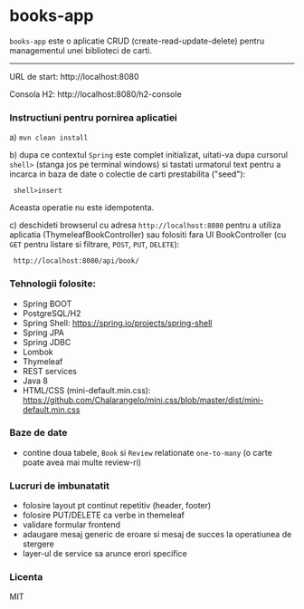 # books-app

`books-app` este o aplicatie CRUD (create-read-update-delete) pentru managementul unei biblioteci de carti.

---
URL de start: http://localhost:8080

Consola H2: http://localhost:8080/h2-console

### Instructiuni pentru pornirea aplicatiei

a) `mvn clean install`

b) dupa ce contextul `Spring` este complet initializat, uitati-va dupa cursorul `shell>` (stanga jos pe terminal windows) si tastati urmatorul text pentru a incarca in baza de date o colectie de carti prestabilita ("seed"):

     shell>insert

Aceasta operatie nu este idempotenta.

c) deschideti browserul cu adresa `http://localhost:8080` pentru a utiliza aplicatia (ThymeleafBookController)
sau folositi fara UI BookController (cu `GET` pentru listare si filtrare, `POST`, `PUT`, `DELETE`):

     http://localhost:8080/api/book/
            
### Tehnologii folosite:
- Spring BOOT
- PostgreSQL/H2
- Spring Shell: https://spring.io/projects/spring-shell
- Spring JPA
- Spring JDBC
- Lombok
- Thymeleaf
- REST services
- Java 8
- HTML/CSS (mini-default.min.css): https://github.com/Chalarangelo/mini.css/blob/master/dist/mini-default.min.css

### Baze de date
- contine doua tabele, `Book` si `Review` relationate `one-to-many` (o carte poate avea mai multe review-ri)

### Lucruri de imbunatatit
- folosire layout pt continut repetitiv (header, footer)
- folosire PUT/DELETE ca verbe in themeleaf
- validare formular frontend
- adaugare mesaj generic de eroare si mesaj de succes la operatiunea de stergere
- layer-ul de service sa arunce erori specifice

### Licenta

MIT